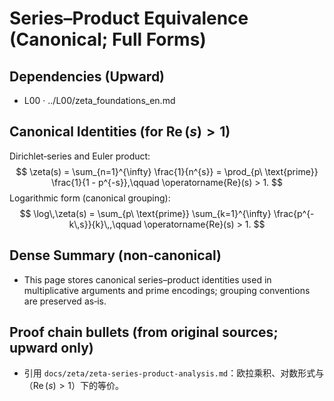 # Series–Product Equivalence (Canonical; Full Forms)

## Dependencies (Upward)
- L00 · ../L00/zeta_foundations_en.md

## Canonical Identities (for $\operatorname{Re}(s)>1$)
Dirichlet‑series and Euler product:
$$
\zeta(s) = \sum_{n=1}^{\infty} \frac{1}{n^{s}} = \prod_{p\ \text{prime}} \frac{1}{1 - p^{-s}},\qquad \operatorname{Re}(s) > 1.
$$
Logarithmic form (canonical grouping):
$$
\log\,\zeta(s) = \sum_{p\ \text{prime}} \sum_{k=1}^{\infty} \frac{p^{-k\,s}}{k}\,,\qquad \operatorname{Re}(s) > 1.
$$

## Dense Summary (non‑canonical)
- This page stores canonical series–product identities used in multiplicative arguments and prime encodings; grouping conventions are preserved as‑is.

## Proof chain bullets (from original sources; upward only)
- 引用 `docs/zeta/zeta-series-product-analysis.md`：欧拉乘积、对数形式与（$\operatorname{Re}(s)>1$）下的等价。

